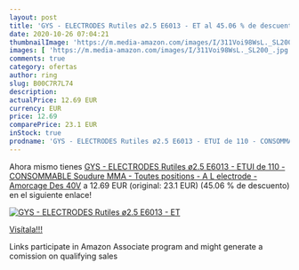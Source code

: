 ```yaml
---
layout: post
title: 'GYS - ELECTRODES Rutiles ø2.5 E6013 - ET al 45.06 % de descuento'
date: 2020-10-26 07:04:21
thumbnailImage: 'https://m.media-amazon.com/images/I/311Voi98WsL._SL200_.jpg'
images: [ 'https://m.media-amazon.com/images/I/311Voi98WsL._SL200_.jpg' ]
comments: true
category: ofertas
author: ring
slug: B00C7R7L74
description:
actualPrice: 12.69 EUR
currency: EUR
price: 12.69
comparePrice: 23.1 EUR
inStock: true
prodname: 'GYS - ELECTRODES Rutiles ø2.5 E6013 - ETUI de 110 - CONSOMMABLE Soudure MMA - Toutes positions - A L electrode - Amorcage Des 40V'
---
```


Ahora mismo tienes [GYS - ELECTRODES Rutiles ø2.5 E6013 - ETUI de 110 - CONSOMMABLE Soudure MMA - Toutes positions - A L electrode - Amorcage Des 40V](https://www.amazon.fr/dp/B00C7R7L74/?tag=tolees0d-21) a 12.69 EUR (original: 23.1 EUR) (45.06 %  de descuento) en el siguiente enlace!

[![GYS - ELECTRODES Rutiles ø2.5 E6013 - ET](https://m.media-amazon.com/images/I/311Voi98WsL._SL200_.jpg)](https://www.amazon.fr/dp/B00C7R7L74/?tag=tolees0d-21)

[Visítala!!!](https://www.amazon.fr/dp/B00C7R7L74/?tag=tolees0d-21)

Links participate in Amazon Associate program and might generate a comission on qualifying sales
